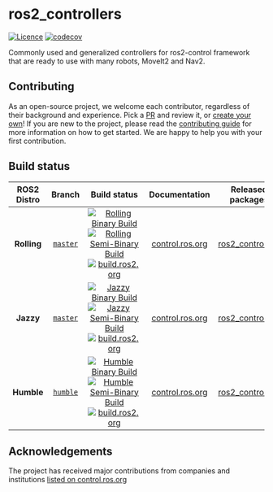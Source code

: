 # ros2_controllers

[![Licence](https://img.shields.io/badge/License-Apache%202.0-blue.svg)](https://opensource.org/licenses/Apache-2.0)
[![codecov](https://codecov.io/gh/ros-controls/ros2_controllers/branch/humble/graph/badge.svg?token=KSdY0tsHm6)](https://codecov.io/gh/ros-controls/ros2_controllers/tree/humble)

Commonly used and generalized controllers for ros2-control framework that are ready to use with many robots, MoveIt2 and Nav2.

## Contributing

As an open-source project, we welcome each contributor, regardless of their background and experience. Pick a [PR](https://github.com/ros-controls/ros2_controllers/pulls) and review it, or [create your own](https://github.com/ros-controls/ros2_controllers/contribute)!
If you are new to the project, please read the [contributing guide](https://control.ros.org/rolling/doc/contributing/contributing.html) for more information on how to get started. We are happy to help you with your first contribution.

## Build status

ROS2 Distro | Branch | Build status | Documentation | Released packages
:---------: | :----: | :----------: | :-----------: | :---------------:
**Rolling** | [`master`](https://github.com/ros-controls/ros2_controllers/tree/master) | [![Rolling Binary Build](https://github.com/ros-controls/ros2_controllers/actions/workflows/rolling-binary-build.yml/badge.svg?branch=master)](https://github.com/ros-controls/ros2_controllers/actions/workflows/rolling-binary-build.yml?branch=master) <br> [![Rolling Semi-Binary Build](https://github.com/ros-controls/ros2_controllers/actions/workflows/rolling-semi-binary-build.yml/badge.svg?branch=master)](https://github.com/ros-controls/ros2_controllers/actions/workflows/rolling-semi-binary-build.yml?branch=master) <br> [![build.ros2.org](https://build.ros2.org/buildStatus/icon?job=Rdev__ros2_controllers__ubuntu_noble_amd64&subject=build.ros2.org)](https://build.ros2.org/job/Rdev__ros2_controllers__ubuntu_noble_amd64/) | [control.ros.org](https://control.ros.org/master/doc/ros2_controllers/doc/controllers_index.html) | [ros2_controllers](https://index.ros.org/p/ros2_controllers/#rolling)
**Jazzy** | [`master`](https://github.com/ros-controls/ros2_controllers/tree/master) | [![Jazzy Binary Build](https://github.com/ros-controls/ros2_controllers/actions/workflows/jazzy-binary-build.yml/badge.svg?branch=master)](https://github.com/ros-controls/ros2_controllers/actions/workflows/jazzy-binary-build.yml?branch=master) <br> [![Jazzy Semi-Binary Build](https://github.com/ros-controls/ros2_controllers/actions/workflows/jazzy-semi-binary-build.yml/badge.svg?branch=master)](https://github.com/ros-controls/ros2_controllers/actions/workflows/jazzy-semi-binary-build.yml?branch=master) <br> [![build.ros2.org](https://build.ros2.org/buildStatus/icon?job=Jdev__ros2_controllers__ubuntu_noble_amd64&subject=build.ros2.org)](https://build.ros2.org/job/Jdev__ros2_controllers__ubuntu_noble_amd64/) | [control.ros.org](https://control.ros.org/jazzy/doc/ros2_controllers/doc/controllers_index.html) | [ros2_controllers](https://index.ros.org/p/ros2_controllers/#jazzy)
**Humble** | [`humble`](https://github.com/ros-controls/ros2_controllers/tree/humble) | [![Humble Binary Build](https://github.com/ros-controls/ros2_controllers/actions/workflows/humble-binary-build.yml/badge.svg?branch=master)](https://github.com/ros-controls/ros2_controllers/actions/workflows/humble-binary-build.yml?branch=master) <br> [![Humble Semi-Binary Build](https://github.com/ros-controls/ros2_controllers/actions/workflows/humble-semi-binary-build.yml/badge.svg?branch=master)](https://github.com/ros-controls/ros2_controllers/actions/workflows/humble-semi-binary-build.yml?branch=master) <br> [![build.ros2.org](https://build.ros2.org/buildStatus/icon?job=Hdev__ros2_controllers__ubuntu_jammy_amd64&subject=build.ros2.org)](https://build.ros2.org/job/Hdev__ros2_controllers__ubuntu_jammy_amd64/) | [control.ros.org](https://control.ros.org/humble/doc/ros2_controllers/doc/controllers_index.html) | [ros2_controllers](https://index.ros.org/p/ros2_controllers/#humble)

## Acknowledgements

The project has received major contributions from companies and institutions [listed on control.ros.org](https://control.ros.org/rolling/doc/acknowledgements/acknowledgements.html)

